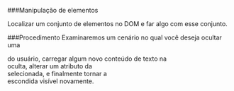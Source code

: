 ###Manipulação de elementos

Localizar um conjunto de elementos no DOM e far algo com esse conjunto.

###Procedimento
Examinaremos um cenário no qual você deseja ocultar uma <div> do usuário, carregar algum novo conteúdo de texto na <div> oculta, 
alterar um atributo da <div> selecionada, e finalmente tornar a <div> escondida visível novamente.


